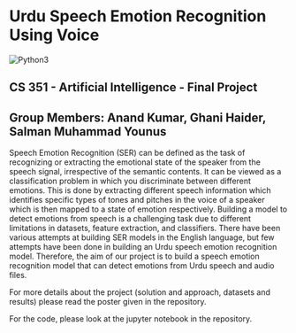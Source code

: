 # Urdu Speech Emotion Recognition Using Voice
![Python3](https://img.shields.io/badge/Python3-Language-blue?logo=python)
## CS 351 - Artificial Intelligence - Final Project
## Group Members: Anand Kumar, Ghani Haider, Salman Muhammad Younus
Speech Emotion Recognition (SER) can be defined as the task of recognizing or extracting the emotional state of the speaker from the speech signal, irrespective of the semantic contents. It can be viewed as a classification problem in which you discriminate between different emotions. This is done by extracting different speech information which identifies specific types of tones and pitches in the voice of a speaker which is then mapped to a state of emotion respectively. Building a model to detect emotions from speech is a challenging task due to different limitations in datasets, feature extraction, and classifiers. There have been various attempts at building SER models in the English language, but few attempts have been done in building an Urdu speech emotion recognition model. Therefore, the aim of our project is to build a speech emotion recognition model that can detect emotions from Urdu speech and audio files.

For more details about the project (solution and approach, datasets and results) please read the poster given in the repository. 

For the code, please look at the jupyter notebook in the repository.
